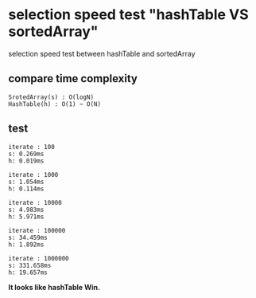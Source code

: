 # selection speed test "hashTable VS sortedArray"
selection speed test between hashTable and sortedArray

## compare time complexity
```
SrotedArray(s) : O(logN)
HashTable(h) : O(1) ~ O(N)
```

## test
```
iterate : 100
s: 0.269ms
h: 0.019ms
```
```
iterate : 1000
s: 1.054ms
h: 0.114ms
```
```
iterate : 10000
s: 4.983ms
h: 5.971ms
```
```
iterate : 100000
s: 34.459ms
h: 1.892ms
```
```
iterate : 1000000
s: 331.658ms
h: 19.657ms
```

**It looks like hashTable Win.**



